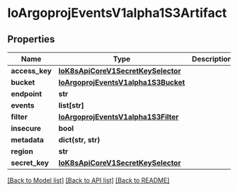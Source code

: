 # IoArgoprojEventsV1alpha1S3Artifact

## Properties
Name | Type | Description | Notes
------------ | ------------- | ------------- | -------------
**access_key** | [**IoK8sApiCoreV1SecretKeySelector**](IoK8sApiCoreV1SecretKeySelector.md) |  | [optional] 
**bucket** | [**IoArgoprojEventsV1alpha1S3Bucket**](IoArgoprojEventsV1alpha1S3Bucket.md) |  | [optional] 
**endpoint** | **str** |  | [optional] 
**events** | **list[str]** |  | [optional] 
**filter** | [**IoArgoprojEventsV1alpha1S3Filter**](IoArgoprojEventsV1alpha1S3Filter.md) |  | [optional] 
**insecure** | **bool** |  | [optional] 
**metadata** | **dict(str, str)** |  | [optional] 
**region** | **str** |  | [optional] 
**secret_key** | [**IoK8sApiCoreV1SecretKeySelector**](IoK8sApiCoreV1SecretKeySelector.md) |  | [optional] 

[[Back to Model list]](../README.md#documentation-for-models) [[Back to API list]](../README.md#documentation-for-api-endpoints) [[Back to README]](../README.md)


